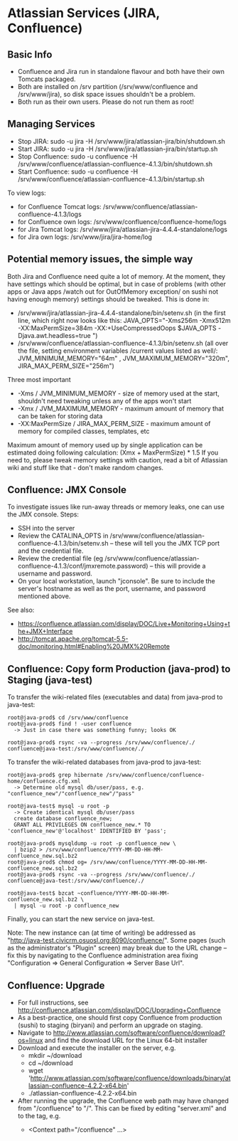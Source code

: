 # Atlassian Services (JIRA, Confluence)

## Basic Info

 * Confluence and Jira run in standalone flavour and both have their own Tomcats packaged.
 * Both are installed on /srv partition (/srv/www/confluence and /srv/www/jira), so disk space issues shouldn't be a problem.
 * Both run as their own users. Please do not run them as root!

## Managing Services

 * Stop JIRA: sudo -u jira -H /srv/www/jira/atlassian-jira/bin/shutdown.sh
 * Start JIRA: sudo -u jira -H /srv/www/jira/atlassian-jira/bin/startup.sh
 * Stop Confluence: sudo -u confluence -H /srv/www/confluence/atlassian-confluence-4.1.3/bin/shutdown.sh
 * Start Confluence: sudo -u confluence -H /srv/www/confluence/atlassian-confluence-4.1.3/bin/startup.sh

To view logs:

 * for Confluence Tomcat logs: /srv/www/confluence/atlassian-confluence-4.1.3/logs
 * for Confluence own logs: /srv/www/confluence/confluence-home/logs
 * for Jira Tomcat logs: /srv/www/jira/atlassian-jira-4.4.4-standalone/logs
 * for Jira own logs: /srv/www/jira/jira-home/log

## Potential memory issues, the simple way
Both Jira and Confluence need quite a lot of memory. At the moment, they have settings which should be optimal, but in case of problems (with other apps or Java apps /watch out for OutOfMemory exception/ on sushi not having enough memory) settings should be tweaked. This is done in:

 * /srv/www/jira/atlassian-jira-4.4.4-standalone/bin/setenv.sh (in the first line, which right now looks like this: JAVA_OPTS="-Xms256m -Xmx512m -XX:MaxPermSize=384m -XX:+UseCompressedOops $JAVA_OPTS -Djava.awt.headless=true ")
 * /srv/www/confluence/atlassian-confluence-4.1.3/bin/setenv.sh (all over the file, setting environment variables /current values listed as well/: JVM_MINIMUM_MEMORY="64m" , JVM_MAXIMUM_MEMORY="320m", JIRA_MAX_PERM_SIZE="256m")

Three most important
 * -Xms / JVM_MINIMUM_MEMORY - size of memory used at the start, shouldn't need tweaking unless any of the apps won't start
 * -Xmx / JVM_MAXIMUM_MEMORY - maximum amount of memory that can be taken for storing data
 * -XX:MaxPermSize / JIRA_MAX_PERM_SIZE - maximum amount of memory for compiled classes, templates, etc

Maximum amount of memory used up by single application can be estimated doing following calculation: (Xmx + MaxPermSize) * 1.5
If you need to, please tweak memory settings with caution, read a bit of Atlassian wiki and stuff like that - don't make random changes.

## Confluence: JMX Console

To investigate issues like run-away threads or memory leaks, one can use the JMX console. Steps:

 * SSH into the server
 * Review the CATALINA_OPTS in /srv/www/confluence/atlassian-confluence-4.1.3/bin/setenv.sh – these will tell you the JMX TCP port and the credential file.
 * Review the credential file (eg /srv/www/confluence/atlassian-confluence-4.1.3/conf/jmxremote.password) – this will provide a username and password.
 * On your local workstation, launch "jconsole". Be sure to include the server's hostname as well as the port, username, and password mentioned above.

See also:

 * https://confluence.atlassian.com/display/DOC/Live+Monitoring+Using+the+JMX+Interface
 * http://tomcat.apache.org/tomcat-5.5-doc/monitoring.html#Enabling%20JMX%20Remote

## Confluence: Copy form Production (java-prod) to Staging (java-test)

To transfer the wiki-related files (executables and data) from java-prod to java-test:

```
root@java-prod$ cd /srv/www/confluence
root@java-prod$ find ! -user confluence
  -> Just in case there was something funny; looks OK

root@java-prod$ rsync -va --progress /srv/www/confluence/./ confluence@java-test:/srv/www/confluence/./
```

To transfer the wiki-related databases from java-prod to java-test:

```
root@java-prod$ grep hibernate /srv/www/confluence/confluence-home/confluence.cfg.xml
  -> Determine old mysql db/user/pass, e.g. "confluence_new"/"confluence_new"/"pass"

root@java-test$ mysql -u root -p
  -> Create identical mysql db/user/pass
  create database confluence_new;
  GRANT ALL PRIVILEGES ON confluence_new.* TO 'confluence_new'@'localhost' IDENTIFIED BY 'pass';

root@java-prod$ mysqldump -u root -p confluence_new \
  | bzip2 > /srv/www/confluence/YYYY-MM-DD-HH-MM-confluence_new.sql.bz2
root@java-prod$ chmod og= /srv/www/confluence/YYYY-MM-DD-HH-MM-confluence_new.sql.bz2
root@java-prod$ rsync -va --progress /srv/www/confluence/./ confluence@java-test:/srv/www/confluence/./

root@java-test$ bzcat ~confluence/YYYY-MM-DD-HH-MM-confluence_new.sql.bz2 \
  | mysql -u root -p confluence_new
```

Finally, you can start the new service on java-test.

Note: The new instance can (at time of writing) be addressed as
"http://java-test.civicrm.osuosl.org:8090/confluence/".  Some pages (such as
the administrator's "Plugin" screen) may break due to the URL change – fix
this by navigating to the Confluence administration area fixing
"Configuration => General Configuration => Server Base Url".

## Confluence: Upgrade

 * For full instructions, see http://confluence.atlassian.com/display/DOC/Upgrading+Confluence
 * As a best-practice, one should first copy Confluence from production (sushi) to staging (biryani) and perform an upgrade on staging.
 * Navigate to http://www.atlassian.com/software/confluence/download?os=linux and find the download URL for the Linux 64-bit installer
 * Download and execute the installer on the server, e.g.
   * mkdir ~/download
   * cd ~/download
   * wget 'http://www.atlassian.com/software/confluence/downloads/binary/atlassian-confluence-4.2.2-x64.bin'
   * ./atlassian-confluence-4.2.2-x64.bin
 * After running the upgrade, the Confluence web path may have changed from "/confluence" to "/". This can be fixed by editing "server.xml" and to the <Context> tag, e.g.
   *  <Context path="/confluence" ...>
